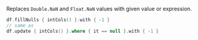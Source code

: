 [//]: # (title: fillNaNs)

<!---IMPORT org.jetbrains.kotlinx.dataframe.samples.api.Modify-->

Replaces `Double.NaN` and `Float.NaN` values with given value or expression. 

<!---FUN fillNaNs-->

```kotlin
df.fillNulls { intCols() }.with { -1 }
// same as
df.update { intCols() }.where { it == null }.with { -1 }
```

<!---END-->
